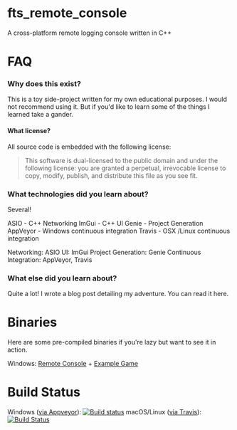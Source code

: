 fts_remote_console
===

A cross-platform remote logging console written in C++

FAQ
===

### Why does this exist?
This is a toy side-project written for my own educational purposes. I would not recommend using it. But if you'd like to learn some of the things I learned take a gander.

#### What license?
All source code is embedded with the following license:

> This software is dual-licensed to the public domain and under the following license: you are granted a perpetual, irrevocable license to copy, modify, publish, and distribute this file as you see fit.

### What technologies did you learn about?
Several!

ASIO - C++ Networking
ImGui - C++ UI
Genie - Project Generation
AppVeyor - Windows continuous integration
Travis - OSX /Linux continuous integration

Networking: ASIO
UI: ImGui
Project Generation: Genie
Continuous Integration: AppVeyor, Travis

### What else did you learn about?
Quite a lot! I wrote a blog post detailing my adventure. You can read it here.

Binaries
===

Here are some pre-compiled binaries if you're lazy but want to see it in action.

Windows: [Remote Console](https://s3.amazonaws.com/forrestthewoods.binaries/fts_remote_console/projects/vs2015/bin/x64_release/fts_remote_console/fts_remote_console.exe) + [Example Game](https://s3.amazonaws.com/forrestthewoods.binaries/fts_remote_console/projects/vs2015/bin/x64_release/example_game/example_game.exe)

Build Status
===
Windows ([via Appveyor](https://www.appveyor.com/)): [![Build status](https://ci.appveyor.com/api/projects/status/n791a0uxq3layhm3?svg=true)](https://ci.appveyor.com/project/forrestthewoods/fts-remote-console)
macOS/Linux ([via Travis](https://travis-ci.org/)):  [![Build Status](https://travis-ci.org/forrestthewoods/fts_remote_console.svg?branch=master)](https://travis-ci.org/forrestthewoods/fts_remote_console)